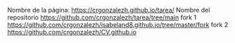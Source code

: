 Nombre de la página: https://crgonzalezh.github.io/tarea/
Nombre del repositorio https://github.com/crgonzalezh/tarea/tree/main
fork 1 https://github.com/crgonzalezh/isabeland8.github.io/tree/master/fork
fork 2 https://github.com/crgonzalezh/CV.github.io
